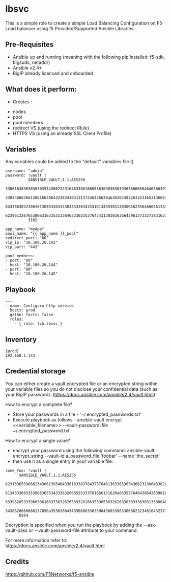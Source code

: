 # lbsvc
This is a simple role to create a simple Load Balancing Configuration on F5 Load balancer using f5 Provided/Supported Ansible Libraries

## Pre-Requisites
* Ansible up and running (meaning with the following pip'installed: f5-sdk, bigsuds, netaddr)
* Ansible v2.4+
* BigIP already licenced and onboarded

## What does it perform:
* Creates :
- nodes
- pool
- pool members
- redirect VS (using the redirect iRule)
- HTTPS VS (using an already SSL Client Profile)

## Variables
Any variables could be added to the "default" variables file () 

```
username: "admin"
password: !vault |
          $ANSIBLE_VAULT;1.1;AES256
          3386163836303830393436623231646338616665363030303639363666656464636639336335
          330346663661386166396432383430313137346436620a636264303263353165313666356238
          6433663032306161303633633438333336343331613439383130306162356466646133373764
          623961326765380a316335313364633362353764343130303636643961373337383163303935
          3162

app_name: "myApp"
pool_name: "{{ app_name }}_pool"
redirect_port: "80"
vip_ip: "10.100.26.143"
vip_port: "443"

pool_members:
- port: "80"
  host: "10.100.26.144"
- port: "80"
  host: "10.100.26.145"

```

## Playbook
```
---
- name: Configure http service
  hosts: prod
  gather_facts: false
  roles:
    - { role: fch.lbsvc }

```

## Inventory

```
[prod]
192.168.1.143
```

## Credential storage
You can either create a vault encrypted file or an encrypted string within your variable files so you do not disclose your confidential data (such as your BigIP password).
(https://docs.ansible.com/ansible/2.4/vault.html)

How to encrypt a complete file?
- Store your passwords in a file - '~/.encrypted_passwords.txt'
- Execute playbook as follows - ansible-vault encrypt <<variable_filename>> --vault-password-file ~/.encrypted_password.txt

How to encrypt a single value?
- encrypt your password using the following command: ansible-vault encrypt_string --vault-id a_password_file 'foobar' --name 'the_secret'
- then use it as a single entry in your variable file:
```
some_foo: !vault |
      $ANSIBLE_VAULT;1.1;AES256
      62313365396662343061393464336163383764373764613633653634306231386433626436623361
      6134333665353966363534333632666535333761666131620a663537646436643839616531643561
      63396265333966386166373632626539326166353965363262633030333630313338646335303630
      3438626666666137650a353638643435666633633964366338633066623234616432373231333331
      6564
```

Decryption is specified when you run the playbook by adding the --ask-vault-pass or --vault-password-file attribute to your command.

For more information refer to: https://docs.ansible.com/ansible/2.4/vault.html

## Credits
https://github.com/F5Networks/f5-ansible
